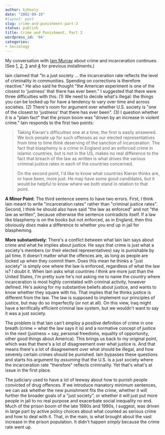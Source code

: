 ```yaml
---
author: kjhealy
date: "2002-09-19"
#layout: post
slug: crime-and-punishment-part-3
status: publish
title: Crime and Punishment, Part 3
wordpress_id: '94'
categories:
- Sociology
---
```


My conversation with [Iain Murray](http://englandssword.blogspot.com/) about crime and incarceration continues. (See [1](http://fiachra.soc.arizona.edu/blog/archives/000092.html), [2](%20http://englandssword.blogspot.com/2002_09_15_englandssword_archive.html), [3](http://fiachra.soc.arizona.edu/blog/archives/000097.html) and [4](http://englandssword.blogspot.com/2002_09_15_englandssword_archive.html) for previous installments.)

Iain claimed that "In a just society … the incarceration rate reflects the level of criminality in communities. Spending on corrections is therefore reactive." He also said he thought "the American experiment is one of the closest to 'justness' that there has ever been." I suggested that there were three difficulties with this: (1) We need to decide what's illegal: the things you can be locked up for have a tendency to vary over time and across societies. (2) There's room for argument over whether U.S. society is "one of the closest to 'justness' that there has ever been". (3) I question whether it is a "plain fact" that the prison boom was "driven by an increase in violent crime." Iain responds to the first two points:

> Taking Kieran's difficulties one at a time, the first is easily answered. We lock people up for such offenses as our elected representatives from time to time think deserving of the sanction of incarceration. The fact that blasphemy is a crime in England and an enforced crime in Islamic countries, but is not in the US, makes no real difference to the fact that breach of the law as written is what drives the various criminal justice rates in each of the countries concerned.
>
> On the second point, I'd like to know what countries Kieran thinks are, or have been, more just. He may have some good candidates, but it would be helpful to know where we both stand in relation to that point.

**A Minor Point**: The third sentence seems to have two errors. First, I think Iain meant to write "incarceration rates" rather than "criminal justice rates". Second, I think he should also have said "the law as enforced" and not "the law as written", because otherwise the sentence contradicts itself. If a law like blasphemy is on the books but not enforced, as in England, then this obviously *does* make a difference to whether you end up in jail for blaspheming.

**More substantively**: There's a conflict between what Iain Iain says about crime and what he implies about justice. He says that crime is just what a society's members (or their elected representatives) say is punishable by jail time. It doesn't matter what the offences are, as long as people are locked up when they commit them. Does this mean he thinks a "just society" is simply one where the law is enforced, regardless of what the law is? I doubt it. When Iain asks what countries *I* think are more just than the United States, I'm pretty sure he's not asking me to name the country where incarceration is most highly correlated with criminal activity, however defined. He's asking for my substantive beliefs about justice, and wants to know whether they square with his. That implies that he thinks justice is different from the law. The law is supposed to implement our principles of justice, but may do so imperfectly (or not at all). On this view, Iraq might have a terrifically efficient criminal law system, but we wouldn't want to say it was a just society.

The problem is that Iain can't employ a positive definition of crime in one breath (crime = what the law says it is) and a normative concept of justice in the next (justness = say, personal freedoms, equality of opportunity, other good things about America). This brings us back to my original point, which was that there's a lot of disagreement over what justice is. And that means there's a lot of disagreement over what should be illegal, and how severely certain crimes should be punished. Iain bypasses these questions and starts his argument by *assuming* that the U.S. is a just society where the incarceration rate "therefore" reflects criminality. Yet that's what's at issue in the first place.

The judiciary used to have a lot of leeway about how to punish people convicted of drug offences. If we introduce manatory minimum sentences, we can ask whether the new punishment fits the crime, whether it will further the broader goals of a "just society", or whether it will just put more people in jail to no real purpose and exacerbate social inequality no end. Much of the prison boom of the late 1980s and 1990s, I suggest, was driven in large part by active policy choices about what counted as serious crime and how to deal with it. That, in the main, is what brought about the vast increase in the prison population. It didn't happen *simply* because the crime rate went up.
